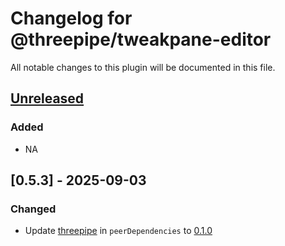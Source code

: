 # Changelog for @threepipe/tweakpane-editor

All notable changes to this plugin will be documented in this file.

[//]: # (The format is based on [Keep a Changelog]&#40;https://keepachangelog.com/en/1.1.0/&#41;, and this project adheres to [Semantic Versioning]&#40;https://semver.org/spec/v2.0.0.html&#41;.)

## [Unreleased]

### Added

- NA

## [0.5.3] - 2025-09-03

### Changed

- Update [threepipe](https://threepipe.org/) in `peerDependencies` to [0.1.0](https://github.com/repalash/threepipe/releases/tag/v0.1.0)

[unreleased]: https://github.com/repalash/threepipe/tree/dev/plugins/tweakpane-editor
[0.5.1]: https://github.com/repalash/threepipe/releases/tag/@threepipe/plugin-tweakpane-editor-v0.5.1
